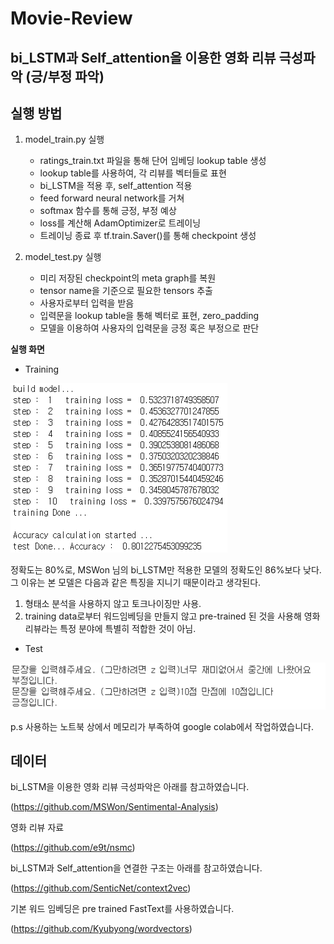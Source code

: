 # Movie-Review

## **bi_LSTM과 Self_attention을 이용한 영화 리뷰 극성파악 (긍/부정 파악)**

## **실행 방법**
1. model_train.py 실행
	- ratings_train.txt 파일을 통해 단어 임베딩 lookup table 생성
    - lookup table를 사용하여, 각 리뷰를 벡터들로 표현
    - bi_LSTM을 적용 후, self_attention 적용
    - feed forward neural network를 거쳐
    - softmax 함수를 통해 긍정, 부정 예상
    - loss를 계산해 AdamOptimizer로 트레이닝
    - 트레이닝 종료 후 tf.train.Saver()를 통해 checkpoint 생성
    
2. model_test.py 실행
	- 미리 저장된 checkpoint의 meta graph를 복원
    - tensor name을 기준으로 필요한 tensors 추출
    - 사용자로부터 입력을 받음
    - 입력문을 lookup table을 통해 벡터로 표현, zero_padding
    - 모델을 이용하여 사용자의 입력문을 긍정 혹은 부정으로 판단
    
**실행 화면**
- Training

![training_img](./img/training.png)

정확도는 80%로, MSWon 님의 bi_LSTM만 적용한 모델의 정확도인 86%보다 낮다.
그 이유는 본 모델은 다음과 같은 특징을 지니기 때문이라고 생각된다.
1. 형태소 분석을 사용하지 않고 토크나이징만 사용.
2. training data로부터 워드임베딩을 만들지 않고 pre-trained 된 것을 사용해 영화리뷰라는 특정 분야에 특별히 적합한 것이 아님.


- Test

![test_img](./img/test.png)



p.s 사용하는 노트북 상에서 메모리가 부족하여 google colab에서 작업하였습니다.


## **데이터**

bi_LSTM을 이용한 영화 리뷰 극성파악은 아래를 참고하였습니다.

(https://github.com/MSWon/Sentimental-Analysis)

영화 리뷰 자료

(https://github.com/e9t/nsmc)

bi_LSTM과 Self_attention을 연결한 구조는 아래를 참고하였습니다.

(https://github.com/SenticNet/context2vec)

기본 워드 임베딩은 pre trained FastText를 사용하였습니다.

(https://github.com/Kyubyong/wordvectors)
